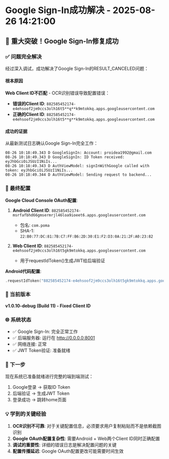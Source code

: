 # Google Sign-In成功解决 - 2025-08-26 14:21:00

## 🎉 重大突破！Google Sign-In修复成功

### ✅ 问题完全解决

经过深入调试，成功解决了Google Sign-In的RESULT_CANCELED问题：

#### 根本原因
**Web Client ID不匹配** - OCR识别错误导致配置错误：
- **错误的Client ID**: `882585452174-e4ehsoof2jm9ccs3olh16t5**q**k9mtokkq.apps.googleusercontent.com`
- **正确的Client ID**: `882585452174-e4ehsoof2jm9ccs3olh16t5**g**k9mtokkq.apps.googleusercontent.com`

#### 成功的证据
从最新测试日志确认Google Sign-In完全工作：
```
08-26 10:18:49.343 D GoogleSignIn: Account: proidea1992@gmail.com
08-26 10:18:49.343 D GoogleSignIn: ID Token received: eyJhbGciOiJSUzI1NiIs...
08-26 10:18:49.343 D AuthViewModel: signInWithGoogle called with token: eyJhbGciOiJSUzI1NiIs...  
08-26 10:18:49.344 D AuthViewModel: Sending request to backend...
```

### 🔧 最终配置

**Google Cloud Console OAuth配置**:
1. **Android Client ID**: `882585452174-msrfafbhd66gmsermrjl46loa9ioeet6.apps.googleusercontent.com`
   - 包名: `com.poma`
   - SHA-1: `22:B0:77:DC:81:7B:C7:FF:B6:2D:30:E1:F2:D3:0A:21:2F:A0:23:82`

2. **Web Client ID**: `882585452174-e4ehsoof2jm9ccs3olh16t5gk9mtokkq.apps.googleusercontent.com`
   - 用于requestIdToken()生成JWT给后端验证

**Android代码配置**:
```kotlin
.requestIdToken("882585452174-e4ehsoof2jm9ccs3olh16t5gk9mtokkq.apps.googleusercontent.com")
```

### 📱 当前版本
**v1.0.10-debug (Build 11) - Fixed Client ID**

### 🌐 系统状态
- ✅ Google Sign-In: 完全正常工作
- ✅ 后端服务器: 运行在 http://0.0.0.0:8001
- ✅ 网络连接: 正常
- ✅ JWT Token验证: 准备就绪

### 🎯 下一步
现在系统已准备就绪进行完整的端到端测试：
1. Google登录 → 获取ID Token
2. 后端验证 → 生成JWT Token  
3. 登录成功 → 跳转home页面

### 💡 学到的关键经验
1. **OCR识别不可靠**: 对于关键配置信息，必须要求用户复制粘贴而不是依赖截图识别
2. **Google OAuth配置复杂性**: 需要Android + Web两个Client ID同时正确配置
3. **调试的重要性**: 详细的错误日志是解决配置问题的关键
4. **配置传播延迟**: Google OAuth配置更改可能需要时间生效